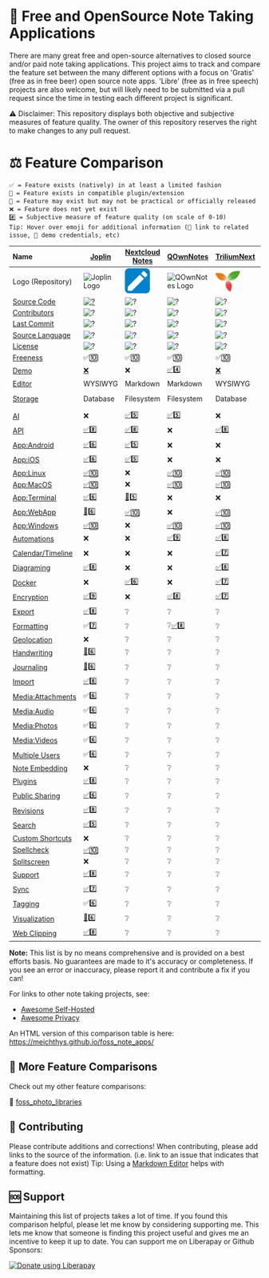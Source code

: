 # 📝 Free and OpenSource Note Taking Applications

There are many great free and open-source alternatives to closed source and/or paid note taking applications. This project aims to track and compare the feature set between the many different options with a focus on 'Gratis' (free as in free beer) open source note apps. 'Libre' (free as in free speech) projects are also welcome, but will likely need to be submitted via a pull request since the time in testing each different project is significant.

⚠️ Disclaimer: This repository displays both objective and subjective measures of feature quality. The owner of this repository reserves the right to make changes to any pull request.

# ⚖️ Feature Comparison

```text
✅ = Feature exists (natively) in at least a limited fashion
🔌 = Feature exists in compatible plugin/extension
🚧 = Feature may exist but may not be practical or officially released
❌ = Feature does not yet exist
#️⃣ = Subjective measure of feature quality (on scale of 0-10)
Tip: Hover over emoji for additional information (🔗 link to related issue, 🔑 demo credentials, etc)
```


| Name                                               | [Joplin](https://github.com/laurent22/joplin)                                                                                                                                                    | [Nextcloud Notes](https://github.com/nextcloud/notes)                                                                                                | [QOwnNotes](https://github.com/pbek/QOwnNotes)                                                                                         | [TriliumNext](https://github.com/TriliumNext/Notes)                                                                                                                               | [SilverBullet](https://github.com/silverbulletmd/silverbullet)                                                                                              |
| :------------------------------------------------- | ------------------------------------------------------------------------------------------------------------------------------------------------------------------------------------------------ | ---------------------------------------------------------------------------------------------------------------------------------------------------- | -------------------------------------------------------------------------------------------------------------------------------------- | --------------------------------------------------------------------------------------------------------------------------------------------------------------------------------- | ----------------------------------------------------------------------------------------------------------------------------------------------------------- |
| Logo (Repository)                                  | <img src="https://raw.githubusercontent.com/laurent22/joplin/refs/heads/dev/packages/app-mobile/android/app/src/main/res/mipmap-xxhdpi/ic_launcher.png" style="width: 50px"  alt="Joplin Logo"/> | <img src="https://raw.githubusercontent.com/nextcloud/notes/refs/heads/main/img/favicon-touch.png" style="width: 50px"  alt="Nextcloud Notes Logo"/> | <img src="https://raw.githubusercontent.com/pbek/QOwnNotes/refs/heads/main/icons/icon.png" style="width: 50px"  alt="QOwnNotes Logo"/> | <img src="https://raw.githubusercontent.com/TriliumNext/Notes/22db58d410009ef28acdf06deba909542ebde60f/images/icon-color.svg" style="width: 50px"  alt="TriliumNext Notes Logo"/> | <img src="https://raw.githubusercontent.com/silverbulletmd/silverbullet/refs/heads/main/web/images/logo.png" style="width: 50px"  alt="SilverBullet Logo"/> |
| [Source Code](features.md#source_code)             | [![?](https://img.shields.io/github/stars/laurent22/joplin?label=%20)](https://github.com/laurent22/joplin)                                                                                      | ![?](https://img.shields.io/github/stars/nextcloud/notes?label=%20)                                                                                  | ![?](https://img.shields.io/github/stars/pbek/qownnotes?label=%20)                                                                     | ![?](https://img.shields.io/github/stars/triliumnext/notes?label=%20)                                                                                                             | ![?](https://img.shields.io/github/stars/silverbulletmd/silverbullet?label=%20)                                                                             |
| [Contributors](features.md#contributors)           | ![?](https://img.shields.io/github/contributors/laurent22/joplin?label=%20)                                                                                                                      | ![?](https://img.shields.io/github/contributors/nextcloud/notes?label=%20)                                                                           | ![?](https://img.shields.io/github/contributors/pbek/qownnotes?label=%20)                                                              | ![?](https://img.shields.io/github/contributors/triliumnext/notes?label=%20)                                                                                                      | ![?](https://img.shields.io/github/contributors/silverbulletmd/silverbullet?label=%20)                                                                      |
| [Last Commit](features.md#last-commit)             | ![?](https://img.shields.io/github/last-commit/laurent22/joplin?label=%20)                                                                                                                       | ![?](https://img.shields.io/github/last-commit/nextcloud/notes?label=%20)                                                                            | ![?](https://img.shields.io/github/last-commit/pbek/qownnotes?label=%20)                                                               | ![?](https://img.shields.io/github/last-commit/triliumnext/notes?label=%20)                                                                                                       | ![?](https://img.shields.io/github/last-commit/silverbulletmd/silverbullet?label=%20)                                                                       |
| [Source Language](features.md#source-language)     | ![?](https://img.shields.io/github/languages/top/laurent22/joplin)                                                                                                                               | ![?](https://img.shields.io/github/languages/top/nextcloud/notes)                                                                                    | ![?](https://img.shields.io/github/languages/top/pbek/qownnotes)                                                                       | ![?](https://img.shields.io/github/languages/top/triliumnext/notes)                                                                                                               | ![?](https://img.shields.io/github/languages/top/silverbulletmd/silverbullet)                                                                               |
| [License](features.md#license)                     | ![?](https://img.shields.io/github/license/laurent22/joplin?label=%20)                                                                                                                           | ![?](https://img.shields.io/github/license/nextcloud/notes?label=%20)                                                                                | ![?](https://img.shields.io/github/license/pbek/qownnotes?label=%20)                                                                   | ![?](https://img.shields.io/github/license/triliumnext/notes?label=%20)                                                                                                           | ![?](https://img.shields.io/github/license/silverbulletmd/silverbullet?label=%20)                                                                           |
| [Freeness](features.md#freeness)                   | ✅🔟                                                                                                                                                                                               | ✅🔟                                                                                                                                                   | ✅🔟                                                                                                                                     | ✅🔟                                                                                                                                                                                | ✅🔟                                                                                                                                                          |
| [Demo](features.md#demo)                           | [❌](https://joplinapp.org/plans/)                                                                                                                                                                | ❌                                                                                                                                                    | [✅4️⃣](https://www.qownnotes.org/getting-started/demo.html#qownnotes-demo)                                                               | [❌](https://github.com/TriliumNext/Notes/issues/498)                                                                                                                              | [✅🔟](https://silverbullet.md/)                                                                                                                              |
| [Editor](features.md#editor)                       | WYSIWYG                                                                                                                                                                                          | Markdown                                                                                                                                             | Markdown                                                                                                                               | WYSIWYG                                                                                                                                                                           | Markdown                                                                                                                                                    |
| [Storage](features.md#storage)                     | Database                                                                                                                                                                                         | Filesystem                                                                                                                                           | Filesystem                                                                                                                             | Database                                                                                                                                                                          | Filesystem / Database                                                                                                                                       |
| [AI](features.md#ai)                               | ❌                                                                                                                                                                                                | [✅5️⃣](https://docs.nextcloud.com/server/latest/admin_manual/ai/index.html)                                                                            | [✅5️⃣](https://www.qownnotes.org/blog/2024-05-17-AI-support-was-added-to-QOwnNotes.html)                                                 | ❌                                                                                                                                                                                 | ❌                                                                                                                                                           |
| [API](features.md#api)                             | [✅8️⃣](https://joplinapp.org/help/api/references/rest_api/)                                                                                                                                        | [✅8️⃣](https://github.com/nextcloud/notes/blob/main/docs/api/README.md)                                                                                | ❌                                                                                                                                      | [✅8️⃣](https://triliumnext.github.io/Docs/Wiki/etapi.html)                                                                                                                          | [✅8️⃣](https://silverbullet.md/API)                                                                                                                           |
| [App:Android](features.md#app-android)             | [✅6️⃣](https://play.google.com/store/apps/details?id=net.cozic.joplin)                                                                                                                             | [✅5️⃣](https://play.google.com/store/apps/details?id=it.niedermann.owncloud.notes&pli=1)                                                               | ❌                                                                                                                                      | ❌                                                                                                                                                                                 | ❌                                                                                                                                                           |
| [App:iOS](features.md#app-ios)                     | [✅6️⃣](https://apps.apple.com/us/app/joplin/id1315599797)                                                                                                                                          | [✅5️⃣](https://apps.apple.com/us/app/nextcloud-notes/id813973264)                                                                                      | ❌                                                                                                                                      | ❌                                                                                                                                                                                 | ❌                                                                                                                                                           |
| [App:Linux](features.md#app-linux)                 | [✅🔟](https://joplinapp.org/help/install/)                                                                                                                                                        | ❌                                                                                                                                                    | [✅🔟](https://www.qownnotes.org/installation/)                                                                                          | [✅🔟](https://github.com/TriliumNext/Notes/releases)                                                                                                                               | ❌                                                                                                                                                           |
| [App:MacOS](features.md#app-macos)                 | [✅🔟](https://joplinapp.org/help/install/)                                                                                                                                                        | ❌                                                                                                                                                    | [✅🔟](https://www.qownnotes.org/installation/)                                                                                          | [✅🔟](https://github.com/TriliumNext/Notes/releases)                                                                                                                               | ❌                                                                                                                                                           |
| [App:Terminal](features.md#terminal)               | [✅6️⃣](https://joplinapp.org/help/apps/terminal/)                                                                                                                                                  | [🚧5️⃣](https://github.com/djmoch/nncli/)                                                                                                               | ❌                                                                                                                                      | ❌                                                                                                                                                                                 | ❌                                                                                                                                                           |
| [App:WebApp](features.md#app-webapp)               | [🚧6️⃣](https://joplinapp.org/help/dev/BUILD#web)                                                                                                                                                   | [✅🔟](https://apps.nextcloud.com/apps/notes)                                                                                                          | ❌                                                                                                                                      | [✅🔟](https://github.com/TriliumNext/Notes/releases)                                                                                                                               | [✅🔟](https://github.com/TriliumNext/Notes/releases)                                                                                                         |
| [App:Windows](features.md#app-windows)             | [✅🔟](https://joplinapp.org/help/install/)                                                                                                                                                        | ❌                                                                                                                                                    | [✅🔟](https://www.qownnotes.org/installation/)                                                                                          | [✅🔟](https://github.com/TriliumNext/Notes/releases)                                                                                                                               | ❌                                                                                                                                                           |
| [Automations](features.md#automations)             | ❌                                                                                                                                                                                                | ❌                                                                                                                                                    | [✅9️⃣](https://triliumnext.github.io/Docs/Wiki/scripts)                                                                                  | [✅8️⃣](https://silverbullet.md/Space%20Script)                                                                                                                                      | [✅8️⃣](https://silverbullet.md/Space%20Script)                                                                                                                |
| [Calendar/Timeline](features.md#calendar-timeline) | ❌                                                                                                                                                                                                | ❌                                                                                                                                                    | ❌                                                                                                                                      | [✅7️⃣](https://triliumnext.github.io/Docs/Wiki/day-notes.html)                                                                                                                      | ❌                                                                                                                                                           |
| [Diagraming](features.md#diagraming)               | [✅8️⃣](https://silverbullet.md/Space%20Script)                                                                                                                                                     | ❌                                                                                                                                                    | ❌                                                                                                                                      | [✅8️⃣](https://triliumnext.github.io/Docs/Wiki/canvas-note.html)                                                                                                                    | [✅6️⃣](https://silverbullet.md/Plugs/Mermaid)                                                                                                                 |
| [Docker](features.md#docker)                       | ❌                                                                                                                                                                                                | [✅6️⃣](https://github.com/nextcloud/all-in-one)                                                                                                        | ❌                                                                                                                                      | [✅7️⃣](https://triliumnext.github.io/Docs/Wiki/docker-server-installation.html)                                                                                                     | [✅🔟](https://silverbullet.md/Install/Docker)                                                                                                                |
| [Encryption](features.md#encryption)               | [✅9️⃣](https://joplinapp.org/help/apps/sync/e2ee/)                                                                                                                                                 | ❌                                                                                                                                                    | [✅8️⃣](https://www.qownnotes.org/blog/2016-10-02-Note-encryption-with-keybase.io-or-directly-with-PGP.html)                              | [✅7️⃣](https://triliumnext.github.io/Docs/Wiki/protected-notes.html)                                                                                                                | ❌                                                                                                                                                           |
| [Export](features.md#export)                       | [✅8️⃣](https://joplinapp.org/help/apps/import_export/#exporting)                                                                                                                                   | ❔                                                                                                                                                    | ❔                                                                                                                                      | ❔                                                                                                                                                                                 | ❔                                                                                                                                                           |
| [Formatting](features.md#formatting)               | ✅7️⃣                                                                                                                                                                                               | ❔                                                                                                                                                    | ❔[✅8️⃣](https://silverbullet.md/Space%20Script)                                                                                          | ❔                                                                                                                                                                                 | ❔                                                                                                                                                           |
| [Geolocation](features.md#geolocation)             | ❌                                                                                                                                                                                                | ❔                                                                                                                                                    | ❔                                                                                                                                      | ❔                                                                                                                                                                                 | ❔                                                                                                                                                           |
| [Handwriting](features.md#handwriting)             | [🔌6️⃣](https://joplinapp.org/plugins/plugin/io.github.personalizedrefrigerator.js-draw/)                                                                                                           | ❔                                                                                                                                                    | ❔                                                                                                                                      | ❔                                                                                                                                                                                 | ❔                                                                                                                                                           |
| [Journaling](features.md#journaling)               | [🔌6️⃣](https://joplinapp.org/plugins/plugin/com.leenzhu.journal/)                                                                                                                                  | ❔                                                                                                                                                    | ❔                                                                                                                                      | ❔                                                                                                                                                                                 | ❔                                                                                                                                                           |
| [Import](features.md#import)                       | [✅8️⃣](https://joplinapp.org/help/apps/import_export/#importing)                                                                                                                                   | ❔                                                                                                                                                    | ❔                                                                                                                                      | ❔                                                                                                                                                                                 | ❔                                                                                                                                                           |
| [Media:Attachments](features.md#media-attachments) | ✅6️⃣                                                                                                                                                                                               | ❔                                                                                                                                                    | ❔                                                                                                                                      | ❔                                                                                                                                                                                 | ❔                                                                                                                                                           |
| [Media:Audio](features.md#media-audio)             | ✅6️⃣                                                                                                                                                                                               | ❔                                                                                                                                                    | ❔                                                                                                                                      | ❔                                                                                                                                                                                 | ❔                                                                                                                                                           |
| [Media:Photos](features.md#media-photos)           | ✅6️⃣                                                                                                                                                                                               | ❔                                                                                                                                                    | ❔                                                                                                                                      | ❔                                                                                                                                                                                 | ❔                                                                                                                                                           |
| [Media:Videos](features.md#media-videos)           | ✅6️⃣                                                                                                                                                                                               | ❔                                                                                                                                                    | ❔                                                                                                                                      | ❔                                                                                                                                                                                 | ❔                                                                                                                                                           |
| [Multiple Users](features.md#multiple-users)       | ✅6️⃣                                                                                                                                                                                               | ❔                                                                                                                                                    | ❔                                                                                                                                      | ❔                                                                                                                                                                                 | ❔                                                                                                                                                           |
| [Note Embedding](features.md#note-embedding)       | ❌                                                                                                                                                                                                | ❔                                                                                                                                                    | ❔                                                                                                                                      | ❔                                                                                                                                                                                 | ❔                                                                                                                                                           |
| [Plugins](features.md#plugins)                     | [✅8️⃣](https://joplinapp.org/plugins/)                                                                                                                                                             | ❔                                                                                                                                                    | ❔                                                                                                                                      | ❔                                                                                                                                                                                 | ❔                                                                                                                                                           |
| [Public Sharing](features.md#public-sharing)       | [✅6️⃣](https://joplinapp.org/help/apps/share_notebook#what-is-actually-shared)                                                                                                                     | ❔                                                                                                                                                    | ❔                                                                                                                                      | ❔                                                                                                                                                                                 | ❔                                                                                                                                                           |
| [Revisions](features.md#revisions)                 | [✅8️⃣](https://joplinapp.org/help/apps/note_history)                                                                                                                                               | ❔                                                                                                                                                    | ❔                                                                                                                                      | ❔                                                                                                                                                                                 | ❔                                                                                                                                                           |
| [Search](features.md#search)                       | [✅5️⃣](https://joplinapp.org/help/api/references/rest_api#searching)                                                                                                                               | ❔                                                                                                                                                    | ❔                                                                                                                                      | ❔                                                                                                                                                                                 | ❔                                                                                                                                                           |
| [Custom Shortcuts](features.md#custom-shortcuts)   | ❌                                                                                                                                                                                                | ❔                                                                                                                                                    | ❔                                                                                                                                      | ❔                                                                                                                                                                                 | ❔                                                                                                                                                           |
| [Spellcheck](features.md#spellcheck)               | [✅🔟](https://joplinapp.org/help/dev/spellcheck)                                                                                                                                                  | ❔                                                                                                                                                    | ❔                                                                                                                                      | ❔                                                                                                                                                                                 | ❔                                                                                                                                                           |
| [Splitscreen](features.md#splitscreen)             | ❌                                                                                                                                                                                                | ❔                                                                                                                                                    | ❔                                                                                                                                      | ❔                                                                                                                                                                                 | ❔                                                                                                                                                           |
| [Support](features.md#support)                     | [✅8️⃣](https://github.com/laurent22/joplin/#community)                                                                                                                                             | ❔                                                                                                                                                    | ❔                                                                                                                                      | ❔                                                                                                                                                                                 | ❔                                                                                                                                                           |
| [Sync](features.md#sync)                           | [✅7️⃣](https://joplinapp.org/help/dev/spec/sync#sync-targets)                                                                                                                                      | ❔                                                                                                                                                    | ❔                                                                                                                                      | ❔                                                                                                                                                                                 | ❔                                                                                                                                                           |
| [Tagging](features.md#tagging)                     | ✅6️⃣                                                                                                                                                                                               | ❔                                                                                                                                                    | ❔                                                                                                                                      | ❔                                                                                                                                                                                 | ❔                                                                                                                                                           |
| [Visualization](features.md#visualization)         | [🔌6️⃣](https://joplinapp.org/plugins/plugin/joplin-plugin-knowledge-graph/)                                                                                                                        | ❔                                                                                                                                                    | ❔                                                                                                                                      | ❔                                                                                                                                                                                 | ❔                                                                                                                                                           |
| [Web Clipping](features.md#web-clipping)           | [✅8️⃣](https://joplinapp.org/help/install#web-clipper)                                                                                                                                             | ❔                                                                                                                                                    | ❔                                                                                                                                      | ❔                                                                                                                                                                                 | ❔                                                                                                                                                           |

**Note:** This list is by no means comprehensive and is provided on a best efforts basis. No guarantees are made to it's accuracy or completeness. If you see an error or inaccuracy, please report it and contribute a fix if you can!

For links to other note taking projects, see:

- [Awesome Self-Hosted](https://github.com/awesome-selfhosted/awesome-selfhosted#photo-and-video-galleries)
- [Awesome Privacy](https://github.com/pluja/awesome-privacy#photo-storage)

An HTML version of this comparison table is here: https://meichthys.github.io/foss_note_apps/

## 👋 More Feature Comparisons

Check out my other feature comparisons:

📸 [foss_photo_libraries](https://github.com/meichthys/foss_photo_libraries)

## 🤝 Contributing

Please contribute additions and corrections!
When contributing, please add links to the source of the information.
(i.e. link to an issue that indicates that a feature does not exist)
Tip: Using a [Markdown Editor](https://marketplace.visualstudio.com/items?itemName=zaaack.markdown-editor) helps with formatting.

## 🆘 Support

Maintaining this list of projects takes a lot of time. If you found this comparison helpful, please let me know by considering supporting me. This lets me know that someone is finding this project useful and gives me an incentive to keep it up to date.
You can support me on Liberapay or Github Sponsors:

<a href="https://liberapay.com/meichthys/donate"><img alt="Donate using Liberapay" src="https://liberapay.com/assets/widgets/donate.svg"></a>

